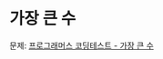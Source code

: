 # 가장 큰 수

문제: [프로그래머스 코딩테스트 - 가장 큰 수](https://school.programmers.co.kr/learn/courses/30/lessons/42746)
